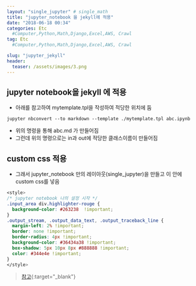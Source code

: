 ```yaml
---
layout: "single_jupyter" # single_math
title: "jupyter_notebook 을 jekyll에 적용"
date: "2018-06-18 00:34"
categories: Etc
  #Computer,Python,Math,Django,Excel,AWS, Crawl
tag: Etc
  #Computer,Python,Math,Django,Excel,AWS, Crawl

slug: "jupyter_jekyll"
header:
  teaser: /assets/images/3.png
---
```


## jupyter notebook을 jekyll 에 적용
- 아래를 참고하여 mytemplate.tpl을 작성하여 적당한 위치에 둠
```
jupyter nbconvert --to markdown --template ./mytemplate.tpl abc.ipynb
```
- 위의 명령을 통해 abc.md 가 만들어짐
- 그런데 위의 명령으로는 in과 out에 적당한 클래스이름이 만들어짐

## custom css 적용
- 그래서 jupyter_notebook 만의 레이아웃(single_jupyter)을 만들고 이 안에 custom css를 넣음

``` css
<style>
/* jupyter notebook 나의 설정 시작 */
.input_area div.highlighter-rouge {
  background-color: #263238  !important;
}
.output_stream, .output_data_text, .output_traceback_line {
  margin-left: 2% !important;
  border: none !important;
  border-radius: 4px !important;
  background-color: #36434a38 !important;
  box-shadow: 5px 10px 8px #888888 !important;
  color: #344e4e !important;
}
</style>
```

>  [참고](https://predictablynoisy.com/jekyll-markdown-nbconvert){:target="_blank"}
